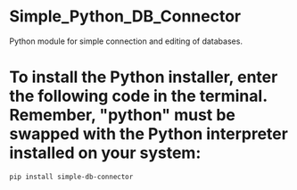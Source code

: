 # Simple_Python_DB_Connector

Python module for simple connection and editing of databases.

# To install the Python installer, enter the following code in the terminal. Remember, "python" must be swapped with the Python interpreter installed on your system:

    pip install simple-db-connector

